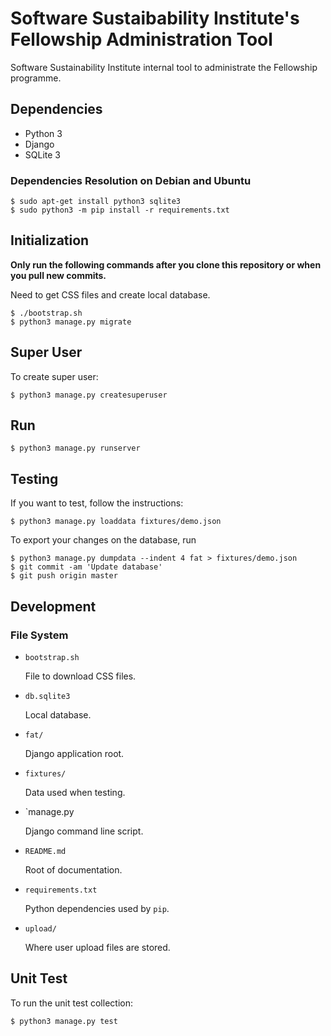 # Software Sustaibability Institute's Fellowship Administration Tool

Software Sustainability Institute internal tool to administrate the Fellowship
programme.

## Dependencies

- Python 3
- Django
- SQLite 3

### Dependencies Resolution on Debian and Ubuntu

~~~
$ sudo apt-get install python3 sqlite3
$ sudo python3 -m pip install -r requirements.txt
~~~

## Initialization

**Only run the following commands after you clone this repository
or when you pull new commits.**

Need to get CSS files and create local database.

~~~
$ ./bootstrap.sh
$ python3 manage.py migrate
~~~

## Super User

To create super user:

~~~
$ python3 manage.py createsuperuser
~~~

## Run

~~~
$ python3 manage.py runserver
~~~

## Testing

If you want to test, follow the instructions:

~~~
$ python3 manage.py loaddata fixtures/demo.json
~~~

To export your changes on the database, run

~~~
$ python3 manage.py dumpdata --indent 4 fat > fixtures/demo.json
$ git commit -am 'Update database'
$ git push origin master
~~~

## Development

### File System

- `bootstrap.sh`

  File to download CSS files.

- `db.sqlite3`

  Local database.

- `fat/`

  Django application root.

- `fixtures/`

  Data used when testing.

- `manage.py

  Django command line script.

- `README.md`

  Root of documentation.

- `requirements.txt`

  Python dependencies used by `pip`.

- `upload/`

  Where user upload files are stored.

## Unit Test

To run the unit test collection:

~~~
$ python3 manage.py test
~~~
